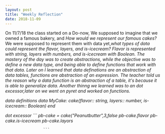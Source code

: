 ```yaml
---
layout: post
title: "Weekly Reflection"
date: 2018-11-09
---
```


On 11/7/18 the class started on a Do-now, We supposed to imagine that we owned a famous bakery, and <i>How would we represent our famous cakes?</i> We were supposed to represent them with data yet,<i>what types of data could represent the flavor, layers, and is-icecream? Flavor is represented with string, layers with numbers, and is-icecream with Boolean. The mastery of the day was to create abstractions, while the objective was to define a new data type, and being able to define functions that work with that data. Later on I learned that data definations are an <i>abstraction</i> of data tables, functions are <i>abstraction</i> of an expression. The teacher told us the reason why a data function is an abstraction of a table, it's because it is able to generalize data. Another thinng we learned was to an dot excessor,later on we went on pyret and worked on functions.
 

<i>data definitions</i>   data MyCake:
                              cake(flavor:: string,
                                   layers:: number,
                                   is-icecream:: Boolean)
                           end     
                        
 
<i> dot excessor</i> 
                    ```
                       pb-cake = cake("Peanutbutter",3,false
                       pb-cake.flavor
                       pb-cake.is-icecream
                       pb-cake.layors
                       
                     ```
 

